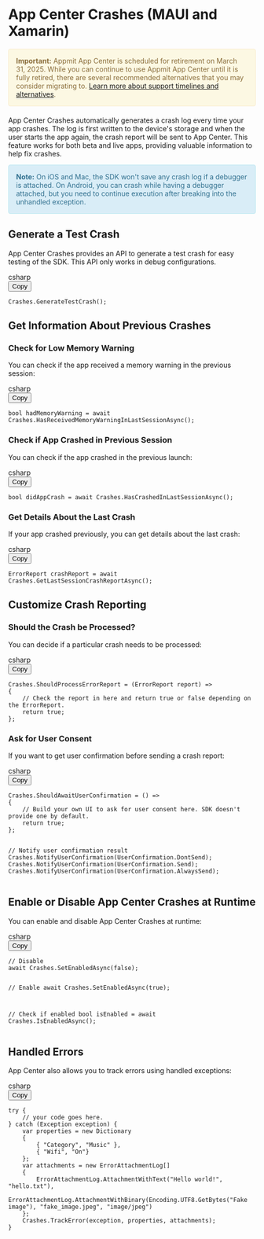 # App Center Crashes (MAUI and Xamarin)

<div class="warning">
  <strong>Important:</strong> Appmit  App Center is scheduled for retirement on March 31, 2025. While you can continue to use Appmit App Center until it is fully retired, there are several recommended alternatives that you may consider migrating to. <a href="#">Learn more about support timelines and alternatives</a>.
</div>

App Center Crashes automatically generates a crash log every time your app crashes. The log is first written to the device's storage and when the user starts the app again, the crash report will be sent to App Center. This feature works for both beta and live apps, providing valuable information to help fix crashes.

<div class="note">
  <strong>Note:</strong> On iOS and Mac, the SDK won't save any crash log if a debugger is attached. On Android, you can crash while having a debugger attached, but you need to continue execution after breaking into the unhandled exception.
</div>

## Generate a Test Crash

App Center Crashes provides an API to generate a test crash for easy testing of the SDK. This API only works in debug configurations.

<div class="code-block">
  <div class="code-nav">
    <div class="code-nav-left">csharp</div>
    <div class="code-nav-right">
      <button onclick="copyCode(this)">Copy</button>
    </div>
  </div>
  <pre class="code-content"><code>Crashes.GenerateTestCrash();</code></pre>
</div>

## Get Information About Previous Crashes

### Check for Low Memory Warning

You can check if the app received a memory warning in the previous session:

<div class="code-block">
  <div class="code-nav">
    <div class="code-nav-left">csharp</div>
    <div class="code-nav-right">
      <button onclick="copyCode(this)">Copy</button>
    </div>
  </div>
  <pre class="code-content"><code>bool hadMemoryWarning = await Crashes.HasReceivedMemoryWarningInLastSessionAsync();</code></pre>
</div>

### Check if App Crashed in Previous Session

You can check if the app crashed in the previous launch:

<div class="code-block">
  <div class="code-nav">
    <div class="code-nav-left">csharp</div>
    <div class="code-nav-right">
      <button onclick="copyCode(this)">Copy</button>
    </div>
  </div>
  <pre class="code-content"><code>bool didAppCrash = await Crashes.HasCrashedInLastSessionAsync();</code></pre>
</div>

### Get Details About the Last Crash

If your app crashed previously, you can get details about the last crash:

<div class="code-block">
  <div class="code-nav">
    <div class="code-nav-left">csharp</div>
    <div class="code-nav-right">
      <button onclick="copyCode(this)">Copy</button>
    </div>
  </div>
  <pre class="code-content"><code>ErrorReport crashReport = await Crashes.GetLastSessionCrashReportAsync();</code></pre>
</div>

## Customize Crash Reporting

### Should the Crash be Processed?

You can decide if a particular crash needs to be processed:

<div class="code-block">
  <div class="code-nav">
    <div class="code-nav-left">csharp</div>
    <div class="code-nav-right">
      <button onclick="copyCode(this)">Copy</button>
    </div>
  </div>
  <pre class="code-content"><code>Crashes.ShouldProcessErrorReport = (ErrorReport report) =>
{
    // Check the report in here and return true or false depending on the ErrorReport.
    return true;
};</code></pre>
</div>

### Ask for User Consent

If you want to get user confirmation before sending a crash report:

<div class="code-block">
  <div class="code-nav">
    <div class="code-nav-left">csharp</div>
    <div class="code-nav-right">
      <button onclick="copyCode(this)">Copy</button>
    </div>
  </div>
  <pre class="code-content"><code>Crashes.ShouldAwaitUserConfirmation = () =>
{
    // Build your own UI to ask for user consent here. SDK doesn't provide one by default.
    return true;
};

// Notify user confirmation result
Crashes.NotifyUserConfirmation(UserConfirmation.DontSend);
Crashes.NotifyUserConfirmation(UserConfirmation.Send);
Crashes.NotifyUserConfirmation(UserConfirmation.AlwaysSend);</code></pre>
</div>

## Enable or Disable App Center Crashes at Runtime

You can enable and disable App Center Crashes at runtime:

<div class="code-block">
  <div class="code-nav">
    <div class="code-nav-left">csharp</div>
    <div class="code-nav-right">
      <button onclick="copyCode(this)">Copy</button>
    </div>
  </div>
  <pre class="code-content"><code>// Disable
await Crashes.SetEnabledAsync(false);

// Enable
await Crashes.SetEnabledAsync(true);

// Check if enabled
bool isEnabled = await Crashes.IsEnabledAsync();</code></pre>
</div>

## Handled Errors

App Center also allows you to track errors using handled exceptions:

<div class="code-block">
  <div class="code-nav">
    <div class="code-nav-left">csharp</div>
    <div class="code-nav-right">
      <button onclick="copyCode(this)">Copy</button>
    </div>
  </div>
  <pre class="code-content"><code>try {
    // your code goes here.
} catch (Exception exception) {
    var properties = new Dictionary<string, string>
    {
        { "Category", "Music" },
        { "Wifi", "On"}
    };
    var attachments = new ErrorAttachmentLog[]
    {
        ErrorAttachmentLog.AttachmentWithText("Hello world!", "hello.txt"),
        ErrorAttachmentLog.AttachmentWithBinary(Encoding.UTF8.GetBytes("Fake image"), "fake_image.jpeg", "image/jpeg")
    };
    Crashes.TrackError(exception, properties, attachments);
}</code></pre>
</div>

<script>
function copyCode(button) {
  const pre = button.parentElement.parentElement.nextElementSibling;
  const code = pre.querySelector('code');
  const range = document.createRange();
  range.selectNode(code);
  window.getSelection().removeAllRanges();
  window.getSelection().addRange(range);
  document.execCommand('copy');
  window.getSelection().removeAllRanges();
  button.textContent = 'Copied!';
  setTimeout(() => {
    button.textContent = 'Copy';
  }, 2000);
}
</script>

<style>
.warning, .note {
  padding: 15px;
  margin-bottom: 20px;
  border: 1px solid transparent;
  border-radius: 4px;
}
.warning {
  color: #8a6d3b;
  background-color: #fcf8e3;
  border-color: #faebcc;
}
.note {
  color: #31708f;
  background-color: #d9edf7;
  border-color: #bce8f1;
}
</style>